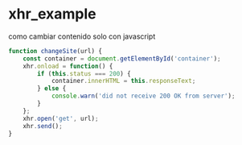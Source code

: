 # xhr_example

como cambiar contenido solo con javascript

```javascript
function changeSite(url) {
    const container = document.getElementById('container');
    xhr.onload = function() {
        if (this.status === 200) {
            container.innerHTML = this.responseText;
        } else {
            console.warn('did not receive 200 OK from server');
        }
    };
    xhr.open('get', url);
    xhr.send();
}
```

